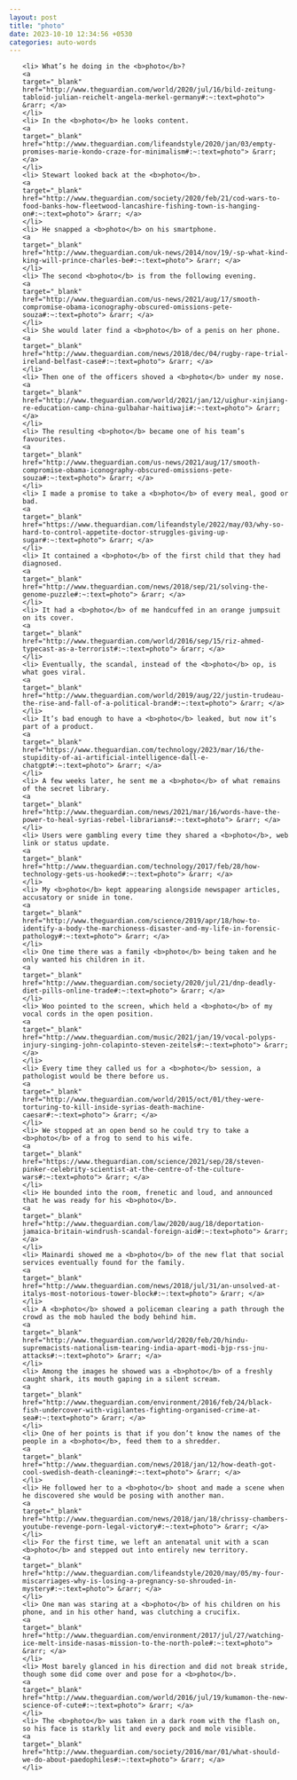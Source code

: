 ```yaml
---
layout: post
title: "photo"
date: 2023-10-10 12:34:56 +0530
categories: auto-words
---
```

<ol>

    <li> What’s he doing in the <b>photo</b>?
    <a 
    target="_blank" 
    href="http://www.theguardian.com/world/2020/jul/16/bild-zeitung-tabloid-julian-reichelt-angela-merkel-germany#:~:text=photo"> &rarr; </a>
    </li>
    <li> In the <b>photo</b> he looks content.
    <a 
    target="_blank" 
    href="http://www.theguardian.com/lifeandstyle/2020/jan/03/empty-promises-marie-kondo-craze-for-minimalism#:~:text=photo"> &rarr; </a>
    </li>
    <li> Stewart looked back at the <b>photo</b>.
    <a 
    target="_blank" 
    href="http://www.theguardian.com/society/2020/feb/21/cod-wars-to-food-banks-how-fleetwood-lancashire-fishing-town-is-hanging-on#:~:text=photo"> &rarr; </a>
    </li>
    <li> He snapped a <b>photo</b> on his smartphone.
    <a 
    target="_blank" 
    href="http://www.theguardian.com/uk-news/2014/nov/19/-sp-what-kind-king-will-prince-charles-be#:~:text=photo"> &rarr; </a>
    </li>
    <li> The second <b>photo</b> is from the following evening.
    <a 
    target="_blank" 
    href="http://www.theguardian.com/us-news/2021/aug/17/smooth-compromise-obama-iconography-obscured-omissions-pete-souza#:~:text=photo"> &rarr; </a>
    </li>
    <li> She would later find a <b>photo</b> of a penis on her phone.
    <a 
    target="_blank" 
    href="http://www.theguardian.com/news/2018/dec/04/rugby-rape-trial-ireland-belfast-case#:~:text=photo"> &rarr; </a>
    </li>
    <li> Then one of the officers shoved a <b>photo</b> under my nose.
    <a 
    target="_blank" 
    href="http://www.theguardian.com/world/2021/jan/12/uighur-xinjiang-re-education-camp-china-gulbahar-haitiwaji#:~:text=photo"> &rarr; </a>
    </li>
    <li> The resulting <b>photo</b> became one of his team’s favourites.
    <a 
    target="_blank" 
    href="http://www.theguardian.com/us-news/2021/aug/17/smooth-compromise-obama-iconography-obscured-omissions-pete-souza#:~:text=photo"> &rarr; </a>
    </li>
    <li> I made a promise to take a <b>photo</b> of every meal, good or bad.
    <a 
    target="_blank" 
    href="https://www.theguardian.com/lifeandstyle/2022/may/03/why-so-hard-to-control-appetite-doctor-struggles-giving-up-sugar#:~:text=photo"> &rarr; </a>
    </li>
    <li> It contained a <b>photo</b> of the first child that they had diagnosed.
    <a 
    target="_blank" 
    href="http://www.theguardian.com/news/2018/sep/21/solving-the-genome-puzzle#:~:text=photo"> &rarr; </a>
    </li>
    <li> It had a <b>photo</b> of me handcuffed in an orange jumpsuit on its cover.
    <a 
    target="_blank" 
    href="http://www.theguardian.com/world/2016/sep/15/riz-ahmed-typecast-as-a-terrorist#:~:text=photo"> &rarr; </a>
    </li>
    <li> Eventually, the scandal, instead of the <b>photo</b> op, is what goes viral.
    <a 
    target="_blank" 
    href="http://www.theguardian.com/world/2019/aug/22/justin-trudeau-the-rise-and-fall-of-a-political-brand#:~:text=photo"> &rarr; </a>
    </li>
    <li> It’s bad enough to have a <b>photo</b> leaked, but now it’s part of a product.
    <a 
    target="_blank" 
    href="https://www.theguardian.com/technology/2023/mar/16/the-stupidity-of-ai-artificial-intelligence-dall-e-chatgpt#:~:text=photo"> &rarr; </a>
    </li>
    <li> A few weeks later, he sent me a <b>photo</b> of what remains of the secret library.
    <a 
    target="_blank" 
    href="http://www.theguardian.com/news/2021/mar/16/words-have-the-power-to-heal-syrias-rebel-librarians#:~:text=photo"> &rarr; </a>
    </li>
    <li> Users were gambling every time they shared a <b>photo</b>, web link or status update.
    <a 
    target="_blank" 
    href="http://www.theguardian.com/technology/2017/feb/28/how-technology-gets-us-hooked#:~:text=photo"> &rarr; </a>
    </li>
    <li> My <b>photo</b> kept appearing alongside newspaper articles, accusatory or snide in tone.
    <a 
    target="_blank" 
    href="http://www.theguardian.com/science/2019/apr/18/how-to-identify-a-body-the-marchioness-disaster-and-my-life-in-forensic-pathology#:~:text=photo"> &rarr; </a>
    </li>
    <li> One time there was a family <b>photo</b> being taken and he only wanted his children in it.
    <a 
    target="_blank" 
    href="http://www.theguardian.com/society/2020/jul/21/dnp-deadly-diet-pills-online-trade#:~:text=photo"> &rarr; </a>
    </li>
    <li> Woo pointed to the screen, which held a <b>photo</b> of my vocal cords in the open position.
    <a 
    target="_blank" 
    href="http://www.theguardian.com/music/2021/jan/19/vocal-polyps-injury-singing-john-colapinto-steven-zeitels#:~:text=photo"> &rarr; </a>
    </li>
    <li> Every time they called us for a <b>photo</b> session, a pathologist would be there before us.
    <a 
    target="_blank" 
    href="http://www.theguardian.com/world/2015/oct/01/they-were-torturing-to-kill-inside-syrias-death-machine-caesar#:~:text=photo"> &rarr; </a>
    </li>
    <li> We stopped at an open bend so he could try to take a <b>photo</b> of a frog to send to his wife.
    <a 
    target="_blank" 
    href="https://www.theguardian.com/science/2021/sep/28/steven-pinker-celebrity-scientist-at-the-centre-of-the-culture-wars#:~:text=photo"> &rarr; </a>
    </li>
    <li> He bounded into the room, frenetic and loud, and announced that he was ready for his <b>photo</b>.
    <a 
    target="_blank" 
    href="http://www.theguardian.com/law/2020/aug/18/deportation-jamaica-britain-windrush-scandal-foreign-aid#:~:text=photo"> &rarr; </a>
    </li>
    <li> Mainardi showed me a <b>photo</b> of the new flat that social services eventually found for the family.
    <a 
    target="_blank" 
    href="http://www.theguardian.com/news/2018/jul/31/an-unsolved-at-italys-most-notorious-tower-block#:~:text=photo"> &rarr; </a>
    </li>
    <li> A <b>photo</b> showed a policeman clearing a path through the crowd as the mob hauled the body behind him.
    <a 
    target="_blank" 
    href="http://www.theguardian.com/world/2020/feb/20/hindu-supremacists-nationalism-tearing-india-apart-modi-bjp-rss-jnu-attacks#:~:text=photo"> &rarr; </a>
    </li>
    <li> Among the images he showed was a <b>photo</b> of a freshly caught shark, its mouth gaping in a silent scream.
    <a 
    target="_blank" 
    href="http://www.theguardian.com/environment/2016/feb/24/black-fish-undercover-with-vigilantes-fighting-organised-crime-at-sea#:~:text=photo"> &rarr; </a>
    </li>
    <li> One of her points is that if you don’t know the names of the people in a <b>photo</b>, feed them to a shredder.
    <a 
    target="_blank" 
    href="http://www.theguardian.com/news/2018/jan/12/how-death-got-cool-swedish-death-cleaning#:~:text=photo"> &rarr; </a>
    </li>
    <li> He followed her to a <b>photo</b> shoot and made a scene when he discovered she would be posing with another man.
    <a 
    target="_blank" 
    href="http://www.theguardian.com/news/2018/jan/18/chrissy-chambers-youtube-revenge-porn-legal-victory#:~:text=photo"> &rarr; </a>
    </li>
    <li> For the first time, we left an antenatal unit with a scan <b>photo</b> and stepped out into entirely new territory.
    <a 
    target="_blank" 
    href="http://www.theguardian.com/lifeandstyle/2020/may/05/my-four-miscarriages-why-is-losing-a-pregnancy-so-shrouded-in-mystery#:~:text=photo"> &rarr; </a>
    </li>
    <li> One man was staring at a <b>photo</b> of his children on his phone, and in his other hand, was clutching a crucifix.
    <a 
    target="_blank" 
    href="http://www.theguardian.com/environment/2017/jul/27/watching-ice-melt-inside-nasas-mission-to-the-north-pole#:~:text=photo"> &rarr; </a>
    </li>
    <li> Most barely glanced in his direction and did not break stride, though some did come over and pose for a <b>photo</b>.
    <a 
    target="_blank" 
    href="http://www.theguardian.com/world/2016/jul/19/kumamon-the-new-science-of-cute#:~:text=photo"> &rarr; </a>
    </li>
    <li> The <b>photo</b> was taken in a dark room with the flash on, so his face is starkly lit and every pock and mole visible.
    <a 
    target="_blank" 
    href="http://www.theguardian.com/society/2016/mar/01/what-should-we-do-about-paedophiles#:~:text=photo"> &rarr; </a>
    </li>